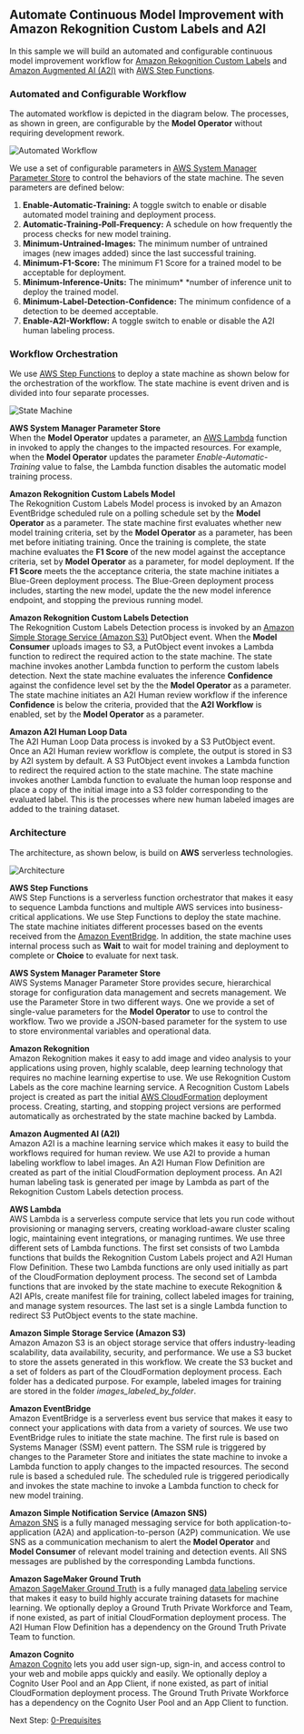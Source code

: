 ## Automate Continuous Model Improvement with Amazon Rekognition Custom Labels and A2I

In this sample we will build an automated and configurable continuous model improvement workflow for [Amazon Rekognition Custom Labels](https://aws.amazon.com/rekognition/custom-labels-features/) and [Amazon Augmented AI (A2I)](https://aws.amazon.com/augmented-ai/) with [AWS Step Functions](https://aws.amazon.com/step-functions/).

### Automated and Configurable Workflow
The automated workflow is depicted in the diagram below. The processes, as shown in green, are configurable by the **Model Operator** without requiring development rework.

![Automated Workflow](./assets/automated_workflow.png)

We use a set of configurable parameters in [AWS System Manager Parameter Store](https://docs.aws.amazon.com/systems-manager/latest/userguide/systems-manager-parameter-store.html) to control the behaviors of the state machine. The seven parameters are defined below:

1. **Enable-Automatic-Training:** A toggle switch to enable or disable automated model training and deployment process.
2. **Automatic-Training-Poll-Frequency:** A schedule on how frequently the process checks for new model training.
3. **Minimum-Untrained-Images:** The minimum number of untrained images (new images added) since the last successful training.
4. **Minimum-F1-Score:** The minimum F1 Score for a trained model to be acceptable for deployment.
5. **Minimum-Inference-Units:** The minimum* *number of inference unit to deploy the trained model.
6. **Minimum-Label-Detection-Confidence:** The minimum confidence of a detection to be deemed acceptable.
7. **Enable-A2I-Workflow:** A toggle switch to enable or disable the A2I human labeling process.

### Workflow Orchestration

We use [AWS Step Functions](https://aws.amazon.com/step-functions/) to deploy a state machine as shown below for the orchestration of the workflow. The state machine is event driven and is divided into four separate processes.

![State Machine](./assets/state_machine.png)

**AWS System Manager Parameter Store**  
When the **Model Operator** updates a parameter, an [AWS Lambda](https://aws.amazon.com/lambda/) function in invoked to apply the changes to the impacted resources. For example, when the **Model Operator** updates the parameter *Enable-Automatic-Training* value to false, the Lambda function disables the automatic model training process.

**Amazon Rekognition Custom Labels Model**  
The Rekognition Custom Labels Model process is invoked by an Amazon EventBridge scheduled rule on a polling schedule set by the **Model Operator** as a parameter. The state machine first evaluates whether new model training criteria, set by the **Model Operator** as a parameter, has been met before initiating training. Once the training is complete, the state machine evaluates the **F1 Score** of the new model against the acceptance criteria, set by **Model Operator** as a parameter, for model deployment. If the **F1 Score** meets the the acceptance criteria, the state machine initiates a Blue-Green deployment process. The Blue-Green deployment process includes, starting the new model, update the the new model inference endpoint, and stopping the previous running model.

**Amazon Rekognition Custom Labels Detection**  
The Rekognition Custom Labels Detection process is invoked by an [Amazon Simple Storage Service (Amazon S3)](https://aws.amazon.com/s3/) PutObject event. When the **Model Consumer** uploads images to  S3, a PutObject event invokes a Lambda function to redirect the required action to the state machine. The state machine invokes another Lambda function to perform the custom labels detection. Next the state machine evaluates the inference **Confidence** against the confidence level set by the the **Model Operator** as a parameter. The state machine initiates an A2I Human review workflow if the inference **Confidence** is below the criteria, provided that the **A2I Workflow** is enabled, set by the **Model Operator** as a parameter.

**Amazon A2I Human Loop Data**  
The A2I Human Loop Data process is invoked by a S3 PutObject event. Once an A2I Human review workflow is complete, the output is stored in S3 by A2I system by default. A S3 PutObject event invokes a Lambda function to redirect the required action to the state machine. The state machine invokes another Lambda function to evaluate the human loop response and place a copy of the initial image into a S3 folder corresponding to the evaluated label. This is the processes where new human labeled images are added to the training dataset.

### Architecture
The architecture, as shown below, is build on **AWS** serverless technologies.  

![Architecture](./assets/architecture.png)  

**AWS Step Functions**  
AWS Step Functions is a serverless function orchestrator that makes it easy to sequence Lambda functions and multiple AWS services into business-critical applications. We use Step Functions to deploy the state machine. The state machine initiates different processes based on the events received from the [Amazon EventBridge](https://aws.amazon.com/eventbridge/). In addition, the state machine uses internal process such as **Wait** to wait for model training and deployment to complete or **Choice** to evaluate for next task.

**AWS System Manager Parameter Store**  
AWS Systems Manager Parameter Store provides secure, hierarchical storage for configuration data management and secrets management. We use the Parameter Store in two different ways. One we provide a set of single-value parameters for the **Model Operator** to use to control the workflow. Two we provide a JSON-based parameter for the system to use to store environmental variables and operational data.

**Amazon Rekognition**  
Amazon Rekognition makes it easy to add image and video analysis to your applications using proven, highly scalable, deep learning technology that requires no machine learning expertise to use. We use Rekognition Custom Labels as the core machine learning service. A Recognition Custom Labels project is created as part the initial [AWS CloudFormation](https://aws.amazon.com/cloudformation/) deployment process. Creating, starting, and stopping project versions are performed automatically as orchestrated by the state machine backed by Lambda.

**Amazon Augmented AI (A2I)**  
Amazon A2I is a machine learning service which makes it easy to build the workflows required for human review. We use A2I to provide a human labeling workflow to label images. An A2I Human Flow Definition are created as part of the initial CloudFormation deployment process. An A2I human labeling task is generated per image by Lambda as part of the Rekognition Custom Labels detection process.

**AWS Lambda**  
AWS Lambda is a serverless compute service that lets you run code without provisioning or managing servers, creating workload-aware cluster scaling logic, maintaining event integrations, or managing runtimes. We use three different sets of Lambda functions. The first set consists of two Lambda functions that builds the Rekognition Custom Labels project and A2I Human Flow Definition. These two Lambda functions are only used initially as part of the CloudFormation deployment process. The second set of Lambda functions that are invoked by the state machine to execute Rekognition & A2I APIs, create manifest file for training, collect labeled images for training, and manage system resources. The last set is a single Lambda function to redirect S3 PutObject events to the state machine.

**Amazon Simple Storage Service (Amazon S3)**  
Amazon Amazon S3 is an object storage service that offers industry-leading scalability, data availability, security, and performance. We use a S3 bucket to store the assets generated in this workflow. We create the S3 bucket and a set of folders as part of the CloudFormation deployment process. Each folder has a dedicated purpose. For example, labeled images for training are stored in the folder *images_labeled_by_folder*.

**Amazon EventBridge**  
Amazon EventBridge is a serverless event bus service that makes it easy to connect your applications with data from a variety of sources. We use two EventBridge rules to initiate the state machine. The first rule is based on Systems Manager (SSM) event pattern. The SSM rule is triggered by changes to the Parameter Store and initiates the state machine to invoke a Lambda function to apply changes to the impacted resources. The second rule is based a scheduled rule. The scheduled rule is triggered periodically and invokes the state machine to invoke a Lambda function to check for new model training.

**Amazon Simple Notification Service (Amazon SNS)**  
[Amazon SNS](https://aws.amazon.com/sns/?whats-new-cards.sort-by=item.additionalFields.postDateTime&whats-new-cards.sort-order=desc) is a fully managed messaging service for both application-to-application (A2A) and application-to-person (A2P) communication. We use SNS as a communication mechanism to alert the **Model Operator** and **Model Consumer** of relevant model training and detection events. All SNS messages are published by the corresponding Lambda functions.

**Amazon SageMaker Ground Truth**  
[Amazon SageMaker Ground Truth](https://aws.amazon.com/sagemaker/groundtruth/) is a fully managed [data labeling](https://aws.amazon.com/sagemaker/groundtruth/what-is-data-labeling/) service that makes it easy to build highly accurate training datasets for machine learning. We optionally deploy a Ground Truth Private Workforce and Team, if none existed, as part of initial CloudFormation deployment process. The A2I Human Flow Definition has a dependency on the Ground Truth Private Team to function.

**Amazon Cognito**  
[Amazon Cognito](https://aws.amazon.com/cognito/) lets you add user sign-up, sign-in, and access control to your web and mobile apps quickly and easily. We optionally deploy a Cognito User Pool and an App Client, if none existed, as part of initial CloudFormation deployment process. The Ground Truth Private Workforce has a dependency on the Cognito User Pool and an App Client to function.


Next Step: [0-Prequisites](./0-Prequisites/)
